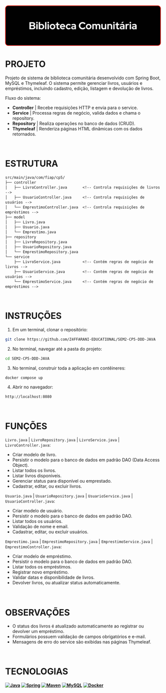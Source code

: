 ![banner](.\banner.png)

# PROJETO
Projeto de sistema de biblioteca comunitária desenvolvido com Spring Boot, MySQL e Thymeleaf.
O sistema permite gerenciar livros, usuários e empréstimos, incluindo cadastro, edição, listagem e devolução de livros.

Fluxo do sistema:

- **Controller** | Recebe requisições HTTP e envia para o service.
- **Service** | Processa regras de negócio, valida dados e chama o repository.
- **Repository** | Realiza operações no banco de dados (CRUD).
- **Thymeleaf** | Renderiza páginas HTML dinâmicas com os dados retornados.

<br>

# ESTRUTURA
```
src/main/java/com/fiap/cp5/
├── controller
│   ├── LivroController.java       <!-- Controla requisições de livros -->
│   ├── UsuarioController.java     <!-- Controla requisições de usuários -->
│   └── EmprestimoController.java  <!-- Controla requisições de empréstimos -->
├── model
│   ├── Livro.java
│   ├── Usuario.java
│   └── Emprestimo.java
├── repository
│   ├── LivroRepository.java
│   ├── UsuarioRepository.java
│   └── EmprestimoRepository.java
└── service
    ├── LivroService.java          <!-- Contém regras de negócio de livros -->
    ├── UsuarioService.java        <!-- Contém regras de negócio de usuários -->
    └── EmprestimoService.java     <!-- Contém regras de negócio de empréstimos -->
```

<br>

# INSTRUÇÕES
1. Em um terminal, clonar o repositório:
```bash
git clone https://github.com/Z4FFARANI-EDUCATIONAL/SEM2-CP5-DDD-JAVA
```

2. No terminal, navegar até a pasta do projeto:
```bash
cd SEM2-CP5-DDD-JAVA
```

3. No terminal, construir toda a aplicação em contêineres:
```bash
docker compose up
```

4. Abrir no navegador:
```
http://localhost:8080
```

<br>

# FUNÇÕES
`Livro.java` | `LivroRepository.java` | `LivroService.java` | `LivroController.java`:
- Criar modelo de livro.
- Persistir o modelo para o banco de dados em padrão DAO (Data Access Object).
- Listar todos os livros.
- Listar livros disponíveis.
- Gerenciar status para disponível ou emprestado.
- Cadastrar, editar, ou excluir livros.

`Usuario.java` | `UsuarioRepository.java` | `UsuarioService.java` | `UsuarioController.java`:
- Criar modelo de usuário.
- Persistir o modelo para o banco de dados em padrão DAO.
- Listar todos os usuários.
- Validação de nome e email.
- Cadastrar, editar, ou excluir usuários.

`Emprestimo.java` | `EmprestimoRepository.java` | `EmprestimoService.java` | `EmprestimoController.java`:
- Criar modelo de empréstimo.
- Persistir o modelo para o banco de dados em padrão DAO.
- Listar todos os empréstimos.
- Registrar novo empréstimo.
- Validar datas e disponibilidade de livros.
- Devolver livros, ou atualizar status automaticamente.

<br>

# OBSERVAÇÕES
- O status dos livros é atualizado automaticamente ao registrar ou devolver um empréstimo.
- Formulários possuem validação de campos obrigatórios e e-mail.
- Mensagens de erro do service são exibidas nas páginas Thymeleaf.

<br>

# TECNOLOGIAS
**[![Java](https://img.shields.io/badge/java-%23ED8B00.svg?style=for-the-badge&logo=openjdk&logoColor=white)](https://www.oracle.com/br/java/technologies/downloads)**
**[![Spring](https://img.shields.io/badge/spring-%236DB33F.svg?style=for-the-badge&logo=spring&logoColor=white)](https://start.spring.io)**
**[![Maven](https://img.shields.io/badge/Apache%20Maven-C71A36?style=for-the-badge&logo=Apache%20Maven&logoColor=white)](https://maven.apache.org/download.cgi)**
**[![MySQL](https://img.shields.io/badge/mysql-4479A1.svg?style=for-the-badge&logo=mysql&logoColor=white)](https://www.mysql.com/downloads)**
**[![Docker](https://img.shields.io/badge/docker-%230db7ed.svg?style=for-the-badge&logo=docker&logoColor=white)](https://www.docker.com/products/docker-desktop)**
